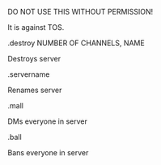 DO NOT USE THIS WITHOUT PERMISSION! 

It is against TOS.



.destroy NUMBER OF CHANNELS, NAME

Destroys server
  
.servername <name>
  
Renames server
  
.mall
  
DMs everyone in server
  
.ball
  
Bans everyone in server
